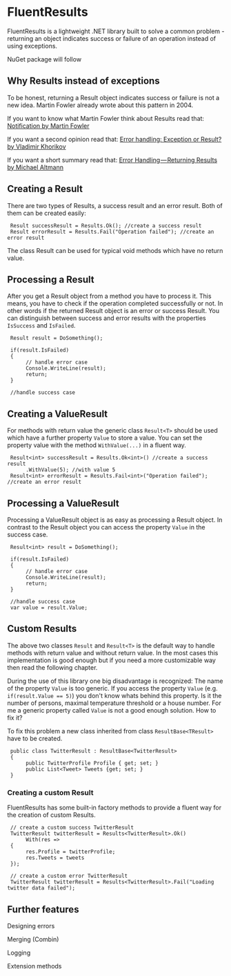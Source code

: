 # FluentResults

FluentResults is a lightweight .NET library built to solve a common problem - returning an object indicates success or failure of an operation instead of using exceptions. 

NuGet package will follow

## Why Results instead of exceptions

To be honest, returning a Result object indicates success or failure is not a new idea. Martin Fowler already wrote about this pattern  in 2004.

If you want to know what Martin Fowler think about Results read that: [Notification by Martin Fowler](https://martinfowler.com/eaaDev/Notification.html)

If you want a second opinion read that: [Error handling: Exception or Result? by Vladimir Khorikov](http://enterprisecraftsmanship.com/2017/03/13/error-handling-exception-or-result/)

If you want a short summary read that: [Error Handling — Returning Results by Michael Altmann](https://medium.com/@michael_altmann/error-handling-returning-results-2b88b5ea11e9)

## Creating a Result
There are two types of Results, a success result and an error result. Both of them can be created easily:

     Result successResult = Results.Ok(); //create a success result
     Result errorResult = Results.Fail("Operation failed"); //create an error result

The class Result can be used for typical void methods which have no return value.

## Processing a Result
After you get a Result object from a method you have to process it. This means, you have to check if the operation completed successfully or not. In other words if the returned Result object is an error or success Result. You can distinguish between success and error results with the properties `IsSuccess` and `IsFailed`.

     Result result = DoSomething();

     if(result.IsFailed)
     {
          // handle error case
          Console.WriteLine(result);
          return;
     }

     //handle success case

## Creating a ValueResult
For methods with return value the generic class `Result<T>` should be used which have a further property `Value` to store a value. You can set the property value with the method `WithValue(...)` in a fluent way.

     Result<int> successResult = Results.Ok<int>() //create a success result
          .WithValue(5); //with value 5
     Result<int> errorResult = Results.Fail<int>("Operation failed"); //create an error result

## Processing a ValueResult
Processing a ValueResult object is as easy as processing a Result object. In contrast to the Result object you can access the property `Value` in the success case.

     Result<int> result = DoSomething();

     if(result.IsFailed)
     {
          // handle error case
          Console.WriteLine(result);
          return;
     }

     //handle success case
     var value = result.Value;

## Custom Results
The above two classes `Result` and `Result<T>` is the default way to handle methods with return value and without return value. In the most cases this implementation is good enough but if you need a more customizable way then read the following chapter.

During the use of this library one big disadvantage is recognized: The name of the property `Value` is too generic. If you access the property `Value` (e.g. `if(result.Value == 5)`) you don't know whats behind this property. Is it the number of persons, maximal temperature threshold or a house number. For me a generic property called `Value` is not a good enough solution. How to fix it?

To fix this problem a new class inherited from class `ResultBase<TResult>` have to be created.

     public class TwitterResult : ResultBase<TwitterResult>
     {
          public TwitterProfile Profile { get; set; }
          public List<Tweet> Tweets {get; set; }
     }

### Creating a custom Result
FluentResults has some built-in factory methods to provide a fluent way for the creation of custom Results.

     // create a custom success TwitterResult
     TwitterResult twitterResult = Results<TwitterResult>.Ok()
          With(res =>
     {
          res.Profile = twitterProfile;
          res.Tweets = tweets
     });

     // create a custom error TwitterResult
     TwitterResult twitterResult = Results<TwitterResult>.Fail("Loading twitter data failed");

## Further features
Designing errors

Merging (Combin)

Logging

Extension methods
